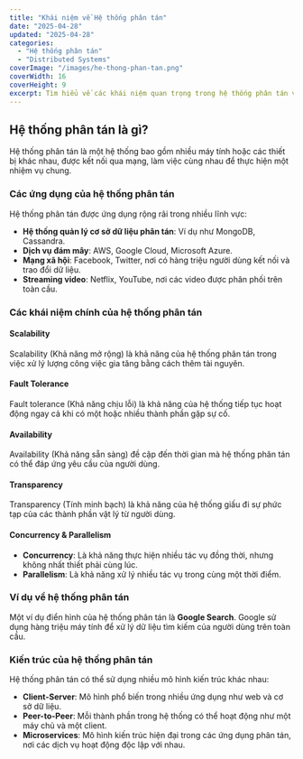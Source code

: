 ```yaml
---
title: "Khái niệm về Hệ thống phân tán"
date: "2025-04-28"
updated: "2025-04-28"
categories:
  - "Hệ thống phân tán"
  - "Distributed Systems"
coverImage: "/images/he-thong-phan-tan.png"
coverWidth: 16
coverHeight: 9
excerpt: Tìm hiểu về các khái niệm quan trọng trong hệ thống phân tán và ứng dụng của chúng trong bài viết này.
---
```


## Hệ thống phân tán là gì?

Hệ thống phân tán là một hệ thống bao gồm nhiều máy tính hoặc các thiết bị khác nhau, được kết nối qua mạng, làm việc cùng nhau để thực hiện một nhiệm vụ chung.

### Các ứng dụng của hệ thống phân tán

Hệ thống phân tán được ứng dụng rộng rãi trong nhiều lĩnh vực:

- **Hệ thống quản lý cơ sở dữ liệu phân tán**: Ví dụ như MongoDB, Cassandra.
- **Dịch vụ đám mây**: AWS, Google Cloud, Microsoft Azure.
- **Mạng xã hội**: Facebook, Twitter, nơi có hàng triệu người dùng kết nối và trao đổi dữ liệu.
- **Streaming video**: Netflix, YouTube, nơi các video được phân phối trên toàn cầu.

### Các khái niệm chính của hệ thống phân tán

#### Scalability

Scalability (Khả năng mở rộng) là khả năng của hệ thống phân tán trong việc xử lý lượng công việc gia tăng bằng cách thêm tài nguyên.

#### Fault Tolerance

Fault tolerance (Khả năng chịu lỗi) là khả năng của hệ thống tiếp tục hoạt động ngay cả khi có một hoặc nhiều thành phần gặp sự cố.

#### Availability

Availability (Khả năng sẵn sàng) đề cập đến thời gian mà hệ thống phân tán có thể đáp ứng yêu cầu của người dùng.

#### Transparency

Transparency (Tính minh bạch) là khả năng của hệ thống giấu đi sự phức tạp của các thành phần vật lý từ người dùng.

#### Concurrency & Parallelism

- **Concurrency**: Là khả năng thực hiện nhiều tác vụ đồng thời, nhưng không nhất thiết phải cùng lúc.
- **Parallelism**: Là khả năng xử lý nhiều tác vụ trong cùng một thời điểm.

### Ví dụ về hệ thống phân tán

Một ví dụ điển hình của hệ thống phân tán là **Google Search**. Google sử dụng hàng triệu máy tính để xử lý dữ liệu tìm kiếm của người dùng trên toàn cầu.

### Kiến trúc của hệ thống phân tán

Hệ thống phân tán có thể sử dụng nhiều mô hình kiến trúc khác nhau:

- **Client-Server**: Mô hình phổ biến trong nhiều ứng dụng như web và cơ sở dữ liệu.
- **Peer-to-Peer**: Mỗi thành phần trong hệ thống có thể hoạt động như một máy chủ và một client.
- **Microservices**: Mô hình kiến trúc hiện đại trong các ứng dụng phân tán, nơi các dịch vụ hoạt động độc lập với nhau.
